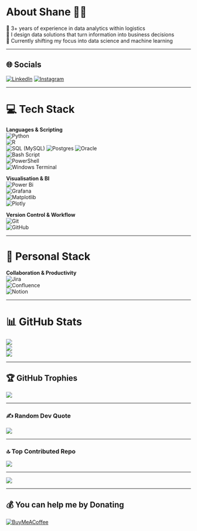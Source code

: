 # About Shane 🙋‍♂️
🔭 3+ years of experience in data analytics within logistics  
🌱 I design data solutions that turn information into business decisions  
🚀 Currently shifting my focus into data science and machine learning  

---

## 🌐 Socials
[![LinkedIn](https://img.shields.io/badge/LinkedIn-%230077B5.svg?logo=linkedin&logoColor=white)](https://www.linkedin.com/in/shane-dixon/)
[![Instagram](https://img.shields.io/badge/Instagram-%23E4405F.svg?logo=Instagram&logoColor=white)](https://www.instagram.com/sshaneddd/)

---

# 💻 Tech Stack
**Languages & Scripting**  
![Python](https://img.shields.io/badge/python-3670A0?style=for-the-badge&logo=python&logoColor=ffdd54)  
![R](https://img.shields.io/badge/r-%23276DC3.svg?style=for-the-badge&logo=r&logoColor=white)  
![SQL (MySQL)](https://img.shields.io/badge/mysql-4479A1.svg?style=for-the-badge&logo=mysql&logoColor=white) ![Postgres](https://img.shields.io/badge/postgres-%23316192.svg?style=for-the-badge&logo=postgresql&logoColor=white) ![Oracle](https://img.shields.io/badge/Oracle-F80000?style=for-the-badge&logo=oracle&logoColor=white)  
![Bash Script](https://img.shields.io/badge/bash_script-%23121011.svg?style=for-the-badge&logo=gnu-bash&logoColor=white)  
![PowerShell](https://img.shields.io/badge/PowerShell-%235391FE.svg?style=for-the-badge&logo=powershell&logoColor=white)  
![Windows Terminal](https://img.shields.io/badge/Windows%20Terminal-%234D4D4D.svg?style=for-the-badge&logo=windows-terminal&logoColor=white)  

**Visualisation & BI**  
![Power Bi](https://img.shields.io/badge/power_bi-F2C811?style=for-the-badge&logo=powerbi&logoColor=black)  
![Grafana](https://img.shields.io/badge/grafana-%23F46800.svg?style=for-the-badge&logo=grafana&logoColor=white)  
![Matplotlib](https://img.shields.io/badge/Matplotlib-%23ffffff.svg?style=for-the-badge&logo=Matplotlib&logoColor=black)  
![Plotly](https://img.shields.io/badge/Plotly-%233F4F75.svg?style=for-the-badge&logo=plotly&logoColor=white)  

**Version Control & Workflow**  
![Git](https://img.shields.io/badge/git-%23F05033.svg?style=for-the-badge&logo=git&logoColor=white)  
![GitHub](https://img.shields.io/badge/github-%23121011.svg?style=for-the-badge&logo=github&logoColor=white)  

---

# 🌱 Personal Stack
**Collaboration & Productivity**  
![Jira](https://img.shields.io/badge/jira-%230A0FFF.svg?style=for-the-badge&logo=jira&logoColor=white)  
![Confluence](https://img.shields.io/badge/confluence-%23172BF4.svg?style=for-the-badge&logo=confluence&logoColor=white)  
![Notion](https://img.shields.io/badge/Notion-%23000000.svg?style=for-the-badge&logo=notion&logoColor=white)  

---

# 📊 GitHub Stats
![](https://github-readme-stats.vercel.app/api?username=ShanedixonGit&theme=codeSTACKr&hide_border=true&include_all_commits=false&count_private=false)  
![](https://nirzak-streak-stats.vercel.app/?user=ShanedixonGit&theme=codeSTACKr&hide_border=true)  
![](https://github-readme-stats.vercel.app/api/top-langs/?username=ShanedixonGit&theme=codeSTACKr&hide_border=true&include_all_commits=false&count_private=false&layout=compact)  

---

## 🏆 GitHub Trophies
![](https://github-profile-trophy.vercel.app/?username=ShanedixonGit&theme=nord&no-frame=false&no-bg=true&margin-w=4)  

---

### ✍️ Random Dev Quote
![](https://quotes-github-readme.vercel.app/api?type=horizontal&theme=dark)  

---

### 🔝 Top Contributed Repo
![](https://github-contributor-stats.vercel.app/api?username=ShanedixonGit&limit=5&theme=codeSTACKr&combine_all_yearly_contributions=true)  

---

[![](https://visitcount.itsvg.in/api?id=ShanedixonGit&icon=0&color=0)](https://visitcount.itsvg.in)  

---

## 💰 You can help me by Donating
[![BuyMeACoffee](https://img.shields.io/badge/Buy%20Me%20a%20Coffee-ffdd00?style=for-the-badge&logo=buy-me-a-coffee&logoColor=black)](https://buymeacoffee.com/shanedixon)  
